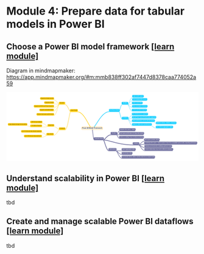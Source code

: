 # Module 4: Prepare data for tabular models in Power BI

## Choose a Power BI model framework [[learn module]](https://learn.microsoft.com/training/modules/choose-power-bi-model-framework)

Diagram in mindmapmaker: https://app.mindmapmaker.org/#m:mmb838ff302af7447d8378caa774052a59

![mindmap](/whiteboards/Module-04/Power%20BI%20Model%20Framework.png)

## Understand scalability in Power BI [[learn module]](https://learn.microsoft.com/training/modules/understand-scalability-power-bi)

tbd

## Create and manage scalable Power BI dataflows [[learn module]](https://learn.microsoft.com/training/modules/create-manage-scalable-power-bi-dataflows)

tbd

